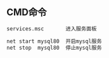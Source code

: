 ## CMD命令


```cmd
services.msc       进入服务面板

net start mysql80  开启mysql服务
net stop  mysql80  停止mysql服务
```